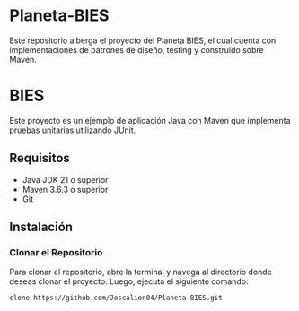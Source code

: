 # Planeta-BIES
Este repositorio alberga el proyecto del Planeta BIES, el cual cuenta con implementaciones de patrones de diseño, testing y construido sobre Maven.

# BIES

Este proyecto es un ejemplo de aplicación Java con Maven que implementa pruebas unitarias utilizando JUnit.

## Requisitos

- Java JDK 21 o superior
- Maven 3.6.3 o superior
- Git

## Instalación

### Clonar el Repositorio

Para clonar el repositorio, abre la terminal y navega al directorio donde deseas clonar el proyecto. Luego, ejecuta el siguiente comando:

```sh
clone https://github.com/Joscalion04/Planeta-BIES.git
